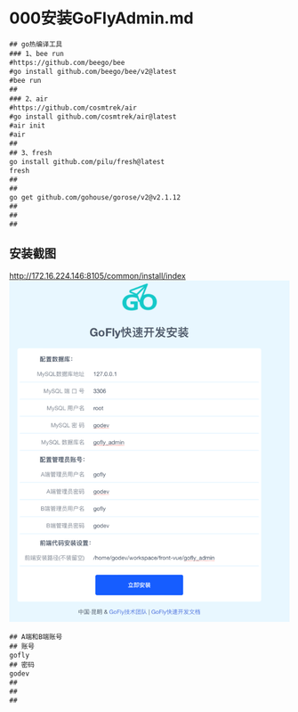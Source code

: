 # 000安装GoFlyAdmin.md

```shell
## go热编译工具
### 1、bee run
#https://github.com/beego/bee
#go install github.com/beego/bee/v2@latest
#bee run
## 
### 2、air
#https://github.com/cosmtrek/air
#go install github.com/cosmtrek/air@latest
#air init
#air
## 
## 3、fresh
go install github.com/pilu/fresh@latest
fresh
## 
## 
go get github.com/gohouse/gorose/v2@v2.1.12
## 
## 
## 
```

## 安装截图
http://172.16.224.146:8105/common/install/index
![初始化安装](img.png)
```shell
## A端和B端账号
## 账号
gofly
## 密码
godev
## 
## 
## 
```